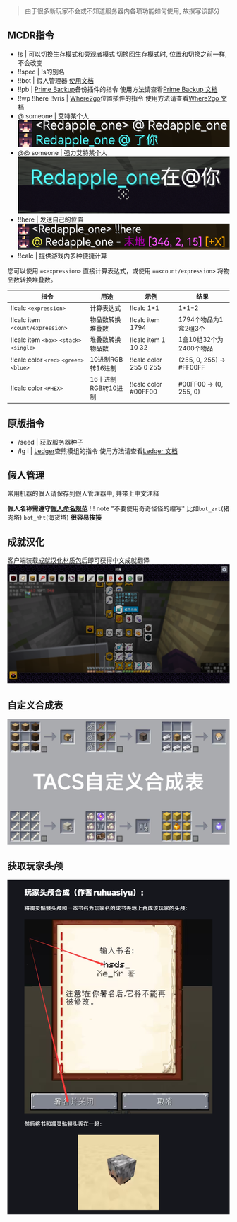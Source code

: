> 由于很多新玩家不会或不知道服务器内各项功能如何使用, 故撰写该部分
## MCDR指令
- !s |
可以切换生存模式和旁观者模式
切换回生存模式时, 位置和切换之前一样, 不会改变
- !!spec |
!s的别名
- !!bot |
假人管理器
[使用文档](https://mcdreforged.com/zh-CN/plugin/bot)
- !!pb |
[Prime Backup](https://mcdreforged.com/zh-CN/plugin/prime_backup)备份插件的指令
使用方法请查看[Prime Backup 文档](https://tisunion.github.io/PrimeBackup/zh/command/)
- !!wp !!here !!vris |
[Where2go](https://mcdreforged.com/zh-CN/plugin/where2go)位置插件的指令
使用方法请查看[Where2go 文档](https://mcdreforged.com/zh-CN/plugin/where2go/readme)
- @ someone |
艾特某个人
![艾特](../assets/at_someone.png)
- @@ someone |
强力艾特某个人
![强力艾特](../assets/at_someone_powerful.png)
- !!here |
发送自己的位置
![!!here](../assets/HERE.png)
- !!calc |
提供游戏内多种便捷计算

您可以使用 ``=<expression>`` 直接计算表达式，或使用 ``==<count/expression>`` 将物品数转换堆叠数。

| 指令 | 用途 | 示例 | 结果 |
| - | - | - | - |
| !!calc ``<expression>`` | 计算表达式 | !!calc 1+1 | 1+1=2 |
| !!calc item ``<count/expression>`` | 物品数转换堆叠数 | !!calc item 1794 | 1794个物品为1盒2组3个 |
| !!calc item ``<box>`` ``<stack>`` ``<single>`` | 堆叠数转换物品数 | !!calc item 1 10 32 | 1盒10组32个为2400个物品 |
| !!calc color ``<red>`` ``<green>`` ``<blue>`` | 10进制RGB转16进制 | !!calc color 255 0 255 | (255, 0, 255) -> #FF00FF |
| !!calc color ``<#HEX>`` | 16十进制RGB转10进制 | !!calc color #00FF00 | #00FF00 -> (0, 255, 0) |

## 原版指令
- /seed |
获取服务器种子
- /lg i |
[Ledger](https://modrinth.com/mod/ledger)查熊模组的指令
使用方法请查看[Ledger 文档](https://www.quiltservertools.net/Ledger/latest/)

## 假人管理
常用机器的假人请保存到假人管理器中, 并带上中文注释

**假人名称需遵守[假人命名规范](../fakeplayer.md)**
!!! note "不要使用奇奇怪怪的缩写"
    比如``bot_zrt``(猪肉塔) ``bot_hht``(海货塔)
    **~~很容易挨揍~~**
## 成就汉化
客户端装载[成就汉化材质包](https://modrinth.com/resourcepack/bacap-language-pack)后即可获得中文成就翻译
![成就汉化](../assets/advancements.png)
## 自定义合成表
![合成表](../assets/crafting_table.png)
## 获取玩家头颅
![获取玩家头颅](../assets/get_skull.png)